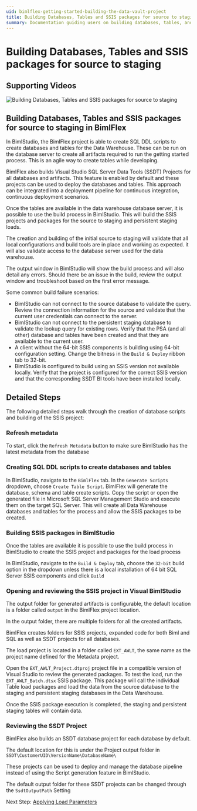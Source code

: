 ```yaml
---
uid: bimlflex-getting-started-building-the-data-vault-project
title: Building Databases, Tables and SSIS packages for source to staging
summary: Documentation guiding users on building databases, tables, and SSIS packages in BimlFlex with detailed steps
---
```

# Building Databases, Tables and SSIS packages for source to staging

## Supporting Videos

![Building Databases, Tables and SSIS packages for source to staging](https://www.youtube.com/watch?v=a4-dgVcpE2o?rel=0&autoplay=0 "Building Databases, Tables and SSIS packages for source to staging")

## Building Databases, Tables and SSIS packages for source to staging in BimlFlex

In BimlStudio, the BimlFlex project is able to create SQL DDL scripts to create databases and tables for the Data Warehouse. These can be run on the database server to create all artifacts required to run the getting started process. This is an agile way to create tables while developing.

BimlFlex also builds Visual Studio SQL Server Data Tools (SSDT) Projects for all databases and artifacts. This feature is enabled by default and these projects can be used to deploy the databases and tables. This approach can be integrated into a deployment pipeline for continuous integration, continuous deployment scenarios.

Once the tables are available in the data warehouse database server, it is possible to use the build process in BimlStudio. This will build the SSIS projects and packages for the source to staging and persistent staging loads.

The creation and building of the initial source to staging will validate that all local configurations and build tools are in place and working as expected. it will also validate access to the database server used for the data warehouse.

The output window in BimlStudio will show the build process and will also detail any errors. Should there be an issue in the build, review the output window and troubleshoot based on the first error message.

Some common build failure scenarios:

* BimlStudio can not connect to the source database to validate the query. Review the connection information for the source and validate that the current user credentials can connect to the server.
* BimlStudio can not connect to the persistent staging database to validate the lookup query for existing rows. Verify that the PSA (and all other) database and tables have been created and that they are available to the current user.
* A client without the 64-bit SSIS components is building using 64-bit configuration setting. Change the bitness in the `Build & Deploy` ribbon tab to 32-bit.
* BimlStudio is configured to build using an SSIS version not available locally. Verify that the project is configured for the correct SSIS version and that the corresponding SSDT BI tools have been installed locally.

## Detailed Steps

The following detailed steps walk through the creation of database scripts and building of the SSIS project:

### Refresh metadata

To start, click the `Refresh Metadata` button to make sure BimlStudio has the latest metadata from the database

### Creating SQL DDL scripts to create databases and tables

In BimlStudio, navigate to the `BimlFlex` tab. In the `Generate Scripts` dropdown, choose `Create Table Script`. BimlFlex will generate the database, schema and table create scripts. Copy the script or open the generated file in Microsoft SQL Server Management Studio and execute them on the target SQL Server. This will create all Data Warehouse databases and tables for the process and allow the SSIS packages to be created.

### Building SSIS packages in BimlStudio

Once the tables are available it is possible to use the build process in BimlStudio to create the SSIS project and packages for the load process

In BimlStudio, navigate to the `Build & Deploy` tab, choose the `32-bit` build option in the dropdown unless there is a local installation of 64 bit SQL Server SSIS components and click `Build`

### Opening and reviewing the SSIS project in Visual BimlStudio

The output folder for generated artifacts is configurable, the default location is a folder called `output` in the BimlFlex project location.

In the output folder, there are multiple folders for all the created artifacts.

BimlFlex creates folders for SSIS projects, expanded code for both Biml and SQL as well as SSDT projects for all databases.

The load project is located in a folder called `EXT_AWLT`, the same name as the project name defined for the Metadata project.

Open the `EXT_AWLT_Project.dtproj` project file in a compatible version of Visual Studio to review the generated packages. To test the load, run the `EXT_AWLT_Batch.dtsx` SSIS package. This package will call the individual Table load packages and load the data from the source database to the staging and persistent staging databases in the Data Warehouse.

Once the SSIS package execution is completed, the staging and persistent staging tables will contain data.

### Reviewing the SSDT Project

BimlFlex also builds an SSDT database project for each database by default.

The default location for this is under the Project output folder in `SSDT\CustomerUID\VersionName\DatabaseName\`

These projects can be used to deploy and manage the database pipeline instead of using the Script generation feature in BimlStudio.

The default output folder for these SSDT projects can be changed through the `SsdtOutputPath` Setting

Next Step: [Applying Load Parameters](xref:bimlflex-getting-started-applying-load-parameters)

